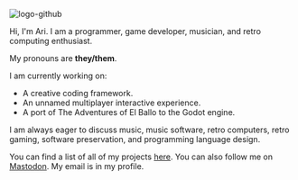 ![logo-github](https://user-images.githubusercontent.com/48262530/173964536-33d2cfa8-e8be-402e-a045-cf47160a69b7.png)

Hi, I'm Ari. I am a programmer, game developer, musician, and retro computing enthusiast.

My pronouns are **they/them**.

I am currently working on:

* A creative coding framework.
* An unnamed multiplayer interactive experience.
* A port of The Adventures of El Ballo to the Godot engine.

I am always eager to discuss music, music software, retro computers, retro gaming, software preservation, and programming language design.

You can find a list of all of my projects [here](https://ahribellah.space). You can also follow me on <a rel="me" href="https://tech.lgbt/@atilde">Mastodon</a>. My email is in my profile.

